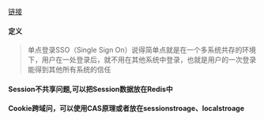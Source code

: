 [链接](https://www.cnblogs.com/niceyoo/p/11305143.html)

#### 定义
> 单点登录SSO（Single Sign On）说得简单点就是在一个多系统共存的环境下，用户在一处登录后，就不用在其他系统中登录，也就是用户的一次登录能得到其他所有系统的信任

#### Session不共享问题,可以把Session数据放在Redis中

#### Cookie跨域问，可以使用CAS原理或者放在sessionstroage、localstroage


